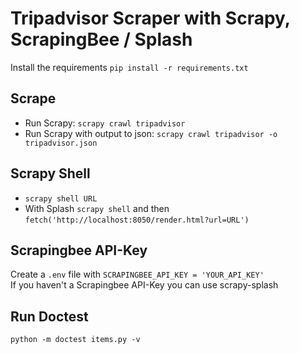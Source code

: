 # Tripadvisor Scraper with Scrapy, ScrapingBee / Splash

Install the requirements `pip install -r requirements.txt`

## Scrape
* Run Scrapy: `scrapy crawl tripadvisor`
* Run Scrapy with output to json: `scrapy crawl tripadvisor -o tripadvisor.json`

## Scrapy Shell
* `scrapy shell URL`
* With Splash `scrapy shell` and then `fetch('http://localhost:8050/render.html?url=URL')`

## Scrapingbee API-Key
Create a `.env` file with `SCRAPINGBEE_API_KEY = 'YOUR_API_KEY'` <br>
If you haven't a Scrapingbee API-Key you can use scrapy-splash

## Run Doctest
`python -m doctest items.py -v`